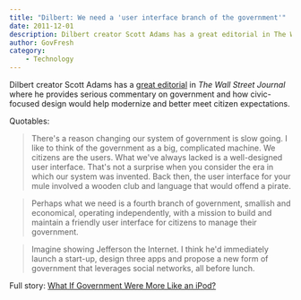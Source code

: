 ```yaml
---
title: "Dilbert: We need a 'user interface branch of the government'"
date: 2011-12-01
description: Dilbert creator Scott Adams has a great editorial in The Wall Street Journal where he provides serious commentary on government and how civic-focused design would help modernize and better meet citizen expectations.
author: GovFresh
category:
    - Technology
---
```


Dilbert creator Scott Adams has a <a href="http://online.wsj.com/article/SB10001424052970203716204577014262225551278.html">great editorial</a> in <em>The Wall Street Journal</em> where he provides serious commentary on government and how civic-focused design would help modernize and better meet citizen expectations.

Quotables:

<blockquote>There's a reason changing our system of government is slow going. I like to think of the government as a big, complicated machine. We citizens are the users. What we've always lacked is a well-designed user interface. That's not a surprise when you consider the era in which our system was invented. Back then, the user interface for your mule involved a wooden club and language that would offend a pirate.</blockquote>

<blockquote>Perhaps what we need is a fourth branch of government, smallish and economical, operating independently, with a mission to build and maintain a friendly user interface for citizens to manage their government.</blockquote>

<blockquote>Imagine showing Jefferson the Internet. I think he'd immediately launch a start-up, design three apps and propose a new form of government that leverages social networks, all before lunch. </blockquote>

Full story: <a href="http://online.wsj.com/article/SB10001424052970203716204577014262225551278.html">What If Government Were More Like an iPod?</a>
